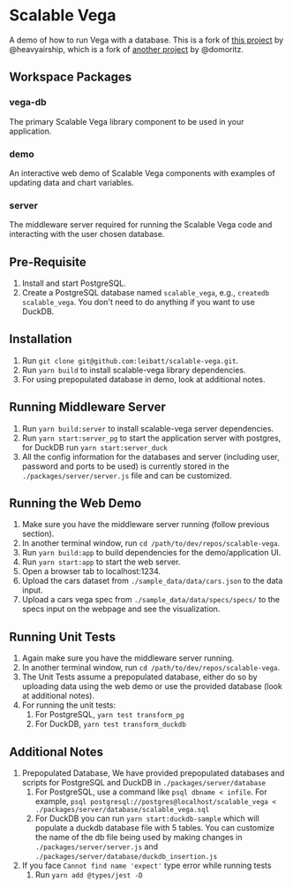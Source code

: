 # Scalable Vega

A demo of how to run Vega with a database. This is a fork of [this project](https://github.com/heavyairship/scalable-vega) by @heavyairship, which is a fork of [another project](https://github.com/vega/scalable-vega) by @domoritz.

## Workspace Packages
### vega-db
The primary Scalable Vega library component to be used in your application.

### demo
An interactive web demo of Scalable Vega components with examples of updating data and chart variables.

### server
The middleware server required for running the Scalable Vega code and interacting with the user chosen database.


## Pre-Requisite
1. Install and start PostgreSQL.
2. Create a PostgreSQL database named `scalable_vega`, e.g., `createdb scalable_vega`. You don't need to do anything if you want to use DuckDB.

## Installation
1. Run `git clone git@github.com:leibatt/scalable-vega.git`.
2. Run `yarn build` to install scalable-vega library dependencies.
3. For using prepopulated database in demo, look at additional notes.

## Running Middleware Server
1. Run `yarn build:server` to install scalable-vega server dependencies.
2. Run `yarn start:server_pg` to start the application server with postgres, for DuckDB run `yarn start:server_duck`
2. All the config information for the databases and server (including user, password and ports to be used) is currently stored in the `./packages/server/server.js` file and can be customized.

## Running the Web Demo
1. Make sure you have the middleware server running (follow previous section).
2. In another terminal window, run `cd /path/to/dev/repos/scalable-vega`.
3. Run `yarn build:app` to build dependencies for the demo/application UI.
4. Run `yarn start:app` to start the web server.
5. Open a browser tab to localhost:1234.
6. Upload the cars dataset from `./sample_data/data/cars.json` to the data input.
7. Upload a cars vega spec from `./sample_data/data/specs/specs/` to the specs input on the webpage and see the visualization.

## Running Unit Tests
1. Again make sure you have the middleware server running. 
2. In another terminal window, run `cd /path/to/dev/repos/scalable-vega`. 
3. The Unit Tests assume a prepopulated database, either do so by uploading data using the web demo or use the provided database (look at additional notes).
4. For running the unit tests:
    1. For PostgreSQL, `yarn test transform_pg`
    2. For DuckDB, `yarn test transform_duckdb`

## Additional Notes
1. Prepopulated Database, We have provided prepopulated databases and scripts for PostgreSQL and DuckDB in `./packages/server/database`
    1. For PostgreSQL, use a command like `psql dbname < infile`. For example, `psql postgresql://postgres@localhost/scalable_vega < ./packages/server/database/scalable_vega.sql`
    2. For DuckDB you can run `yarn start:duckdb-sample` which will populate a duckdb database file with 5 tables. You can customize the name of the db file being used by making changes in `./packages/server/server.js` and `./packages/server/database/duckdb_insertion.js`
2. If you face `Cannot find name 'expect'` type error while running tests
    1. Run `yarn add @types/jest -D`
